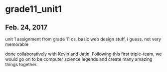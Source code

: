 # grade11_unit1

## Feb. 24, 2017

unit 1 assignment from grade 11 cs. basic web design stuff, i guess. not very memorable

done collaboratively with Kevin and Jatin. Following this first triple-team, we would go on to be computer science legends and create many amazing things together.
